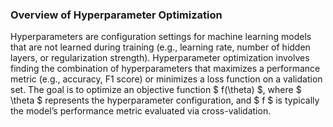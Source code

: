 ### Overview of Hyperparameter Optimization

Hyperparameters are configuration settings for machine learning models that are not learned during training (e.g., learning rate, number of hidden layers, or regularization strength). Hyperparameter optimization involves finding the combination of hyperparameters that maximizes a performance metric (e.g., accuracy, F1 score) or minimizes a loss function on a validation set.
The goal is to optimize an objective function $   f(\theta)   $, where $   \theta   $ represents the hyperparameter configuration, and $   f   $ is typically the model’s performance metric evaluated via cross-validation.
